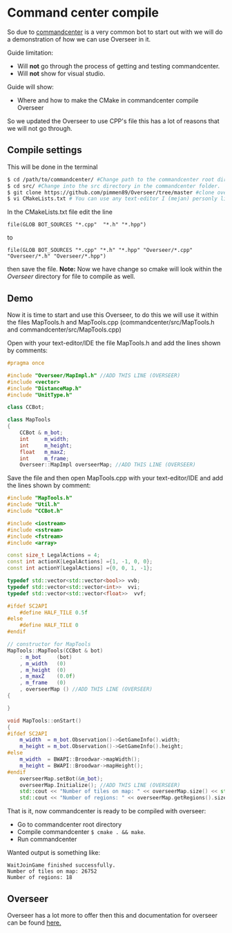 # Command center compile

So due to [commandcenter](https://github.com/davechurchill/commandcenter) is a very common bot to start out with we will do a demonstration of how we can use Overseer in it. 

Guide limitation:

* Will **not** go through the process of getting and testing commandcenter.
* Will **not** show for visual studio.

Guide will show:

* Where and how to make the CMake in commandcenter compile Overseer

So we updated the Overseer to use CPP's file this has a lot of reasons that we will not go through.

## Compile settings

This will be done in the terminal

```bash
$ cd /path/to/commandcenter/ #Change path to the commandcenter root directory
$ cd src/ #Change into the src directory in the commandcenter folder.
$ git clone https://github.com/pimmen89/Overseer/tree/master #clone overseer
$ vi CMakeLists.txt # You can use any text-editor I (mejan) personly like vi
```

In the CMakeLists.txt file edit the line 

```
file(GLOB BOT_SOURCES "*.cpp"  "*.h" "*.hpp")
```

to

```
file(GLOB BOT_SOURCES "*.cpp" "*.h" "*.hpp" "Overseer/*.cpp" "Overseer/*.h" "Overseer/*.hpp")
```

then save the file. **Note:** Now we have change so cmake will look within the *Overseer* directory for file to compile as well.

## Demo

Now it is time to start and use this Overseer, to do this we will use it within the files MapTools.h and MapTools.cpp (commandcenter/src/MapTools.h and commandcenter/src/MapTools.cpp)

Open with your text-editor/IDE the file MapTools.h and add the lines shown by comments:

```c++
#pragma once

#include "Overseer/MapImpl.h" //ADD THIS LINE (OVERSEER)
#include <vector>
#include "DistanceMap.h"
#include "UnitType.h"

class CCBot;

class MapTools
{
    CCBot & m_bot;
    int     m_width;
    int     m_height;
    float   m_maxZ;
    int     m_frame;
    Overseer::MapImpl overseerMap; //ADD THIS LINE (OVERSEER)
```

Save the file and then open MapTools.cpp with your text-editor/IDE and add the lines shown by comment:

```c++
#include "MapTools.h"
#include "Util.h"
#include "CCBot.h"

#include <iostream>
#include <sstream>
#include <fstream>
#include <array>

const size_t LegalActions = 4;
const int actionX[LegalActions] ={1, -1, 0, 0};
const int actionY[LegalActions] ={0, 0, 1, -1};

typedef std::vector<std::vector<bool>> vvb;
typedef std::vector<std::vector<int>>  vvi;
typedef std::vector<std::vector<float>>  vvf;

#ifdef SC2API
    #define HALF_TILE 0.5f
#else
    #define HALF_TILE 0
#endif

// constructor for MapTools
MapTools::MapTools(CCBot & bot)
    : m_bot     (bot)
    , m_width   (0)
    , m_height  (0)
    , m_maxZ    (0.0f)
    , m_frame   (0)
    , overseerMap () //ADD THIS LINE (OVERSEER)
{

}

void MapTools::onStart()
{
#ifdef SC2API
    m_width  = m_bot.Observation()->GetGameInfo().width;
    m_height = m_bot.Observation()->GetGameInfo().height;
#else
    m_width  = BWAPI::Broodwar->mapWidth();
    m_height = BWAPI::Broodwar->mapHeight();
#endif
    overseerMap.setBot(&m_bot);
    overseerMap.Initialize(); //ADD THIS LINE (OVERSEER)
    std::cout << "Number of tiles on map: " << overseerMap.size() << std::endl; //ADD THIS LINE (OVERSEER)
    std::cout << "Number of regions: " << overseerMap.getRegions().size() << std::endl; //ADD THIS LINE (OVERSEER)
```

That is it, now commandcenter is ready to be compiled with overseer:

* Go to commandcenter root directory
* Compile commandcenter `$ cmake . && make`.
* Run commandcenter

Wanted output is something like:

```
WaitJoinGame finished successfully.
Number of tiles on map: 26752
Number of regions: 18
```

## Overseer

Overseer has a lot more to offer then this and documentation for overseer can be found [here.](https://github.com/pimmen89/Overseer/tree/master/doc/html)
